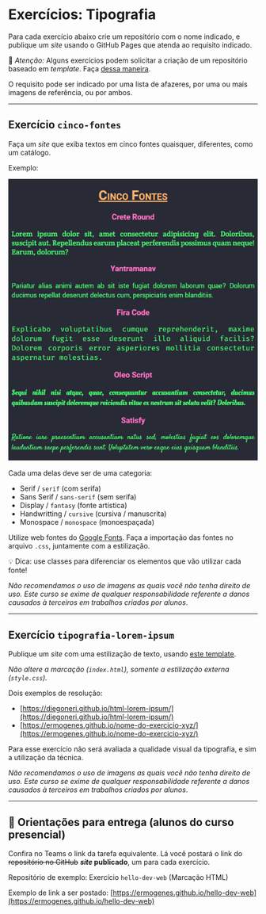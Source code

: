 # Exercícios: Tipografia

Para cada exercício abaixo crie um repositório com o nome indicado, e publique um _site_ usando o GitHub Pages que atenda ao requisito indicado.

👀 _Atenção:_ Alguns exercícios podem solicitar a criação de um repositório baseado em _template_. Faça [dessa maneira](../content/github-template.md).

O requisito pode ser indicado por uma lista de afazeres, por uma ou mais imagens de referência, ou por ambos.

---

## Exercício `cinco-fontes`

Faça um _site_ que exiba textos em cinco fontes quaisquer, diferentes, como um catálogo.

Exemplo:

![](cinco-fontes-001.png)

Cada uma delas deve ser de uma categoria:

* Serif / `serif` (com serifa)
* Sans Serif / `sans-serif` (sem serifa)
* Display / `fantasy` (fonte artística)
* Handwritting / `cursive` (cursiva / manuscrita)
* Monospace / `monospace` (monoespaçada)

Utilize web fontes do [Google Fonts](https://fonts.google.com/). Faça a importação das fontes no arquivo `.css`, juntamente com a estilização.

💡 Dica: use classes para diferenciar os elementos que vão utilizar cada fonte!

_Não recomendamos o uso de imagens as quais você não tenha direito de uso. Este curso se exime de qualquer responsabilidade referente a danos causados à terceiros em trabalhos criados por alunos_.

---

## Exercício `tipografia-lorem-ipsum`

Publique um _site_ com uma estilização de texto, usando [este template](https://github.com/ermogenes/html-lorem-ipsum).

_Não altere a marcação (`index.html`), somente a estilização externa (`style.css`)._

Dois exemplos de resolução:

* [https://diegoneri.github.io/html-lorem-ipsum/](https://diegoneri.github.io/html-lorem-ipsum/)
* [https://ermogenes.github.io/nome-do-exercicio-xyz/](https://ermogenes.github.io/nome-do-exercicio-xyz/)

Para esse exercício não será avaliada a qualidade visual da tipografia, e sim a utilização da técnica.

_Não recomendamos o uso de imagens as quais você não tenha direito de uso. Este curso se exime de qualquer responsabilidade referente a danos causados à terceiros em trabalhos criados por alunos_.

---

## 🏁 Orientações para entrega (alunos do curso presencial)
Confira no Teams o link da tarefa equivalente. Lá você postará o link do ~~repositório no GitHub~~ **_site_ publicado**, um para cada exercício.

Repositório de exemplo: Exercício `hello-dev-web` (Marcação HTML)

Exemplo de link a ser postado: [https://ermogenes.github.io/hello-dev-web](https://ermogenes.github.io/hello-dev-web)